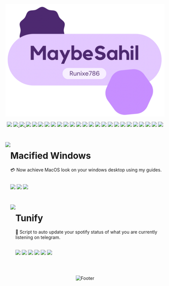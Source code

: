 <img src="assets/IMG_6969.PNG">  

<p align="center">

  <img src="https://m3-markdown-badges.vercel.app/stars/6/2/runixe786/Macified-Windows">
  
  <a href="https://github.com/runixe786">
    <img src="https://ziadoua.github.io/m3-Markdown-Badges/badges/Github/github2.svg">
  </a>

  <a href="https://bit.ly/MaybeSahil">
    <img src="https://ziadoua.github.io/m3-Markdown-Badges/badges/MyPortfolio/myportfolio2.svg">
  </a>
  
  <img src="https://ziadoua.github.io/m3-Markdown-Badges/badges/Windows/windows2.svg">
  <img src="https://ziadoua.github.io/m3-Markdown-Badges/badges/Android/android2.svg">
  <img src="https://ziadoua.github.io/m3-Markdown-Badges/badges/Linux/linux2.svg">
  <img src="https://ziadoua.github.io/m3-Markdown-Badges/badges/iOS/ios1.svg">
  <img src="https://ziadoua.github.io/m3-Markdown-Badges/badges/Debian/debian2.svg">
  <img src="https://ziadoua.github.io/m3-Markdown-Badges/badges/Ubuntu/ubuntu1.svg">
  <img src="https://ziadoua.github.io/m3-Markdown-Badges/badges/Gmail/gmail1.svg">
  <img src="https://ziadoua.github.io/m3-Markdown-Badges/badges/Discord/discord2.svg">
  <img src="https://ziadoua.github.io/m3-Markdown-Badges/badges/Twitter/twitter2.svg">
  <img src="https://ziadoua.github.io/m3-Markdown-Badges/badges/LinkedIn/linkedin1.svg">
  <img src="https://ziadoua.github.io/m3-Markdown-Badges/badges/Javascript/javascript3.svg">
  <img src="https://ziadoua.github.io/m3-Markdown-Badges/badges/BuyMeACoffee/buymeacoffee3.svg">
  <img src="https://ziadoua.github.io/m3-Markdown-Badges/badges/PayPal/paypal1.svg">
  <img src="https://ziadoua.github.io/m3-Markdown-Badges/badges/Sponsor/sponsor1.svg">
  <img src="https://ziadoua.github.io/m3-Markdown-Badges/badges/Chrome/chrome2.svg">
  <img src="https://ziadoua.github.io/m3-Markdown-Badges/badges/Heroku/heroku2.svg">
  <img src="https://ziadoua.github.io/m3-Markdown-Badges/badges/Figma/figma2.svg">
  <img src="https://ziadoua.github.io/m3-Markdown-Badges/badges/Dribble/dribble1.svg">
  <img src="https://ziadoua.github.io/m3-Markdown-Badges/badges/Illustrator/illustrator2.svg">
  <img src="https://ziadoua.github.io/m3-Markdown-Badges/badges/Photoshop/photoshop1.svg">
  <img src="https://ziadoua.github.io/m3-Markdown-Badges/badges/BuyMeACoffee/buymeacoffee3.svg">
  <img src="https://ziadoua.github.io/m3-Markdown-Badges/badges/Spotify/spotify3.svg">
</p>

<br>

<p>
  <a href="https://github.com/runixe786/Macified-Windows"><img src="https://i.postimg.cc/SsDrqKTR/ZCARD.png" height="200px" align="left"></a>
  <h1>Macified Windows</h1>
  💳 Now achieve MacOS look on your windows desktop using my guides.
  <br><br>
  <p>
    <img src="https://m3-markdown-badges.vercel.app/stars/9/2/runixe786/Macified-Windows">
    <img src="https://ziadoua.github.io/m3-Markdown-Badges/badges/Windows/windows2.svg">
    <img src="https://ziadoua.github.io/m3-Markdown-Badges/badges/macOS/macos3.svg">
  </p>
</p>

<br>

<p>
  <a href="https://github.com/runixe786/Tunify"><img src="https://i.postimg.cc/GtzzX3ct/MARKDOWNBADGES.png" height="200px" align="left"></a>
  <h1>Tunify</h1>
  🏅 Script to auto update your spotify status of what you are currently listening on telegram.
  <br><br>
  <p>
    <img src="https://m3-markdown-badges.vercel.app/stars/9/1/runixe786/Tunify">
    <img src="https://ziadoua.github.io/m3-Markdown-Badges/badges/Android/android3.svg">
    <img src="https://ziadoua.github.io/m3-Markdown-Badges/badges/Windows/windows1.svg">
    <img src="https://ziadoua.github.io/m3-Markdown-Badges/badges/macOS/macos1.svg">
    <img src="https://ziadoua.github.io/m3-Markdown-Badges/badges/Linux/linux2.svg">
    <img src="https://ziadoua.github.io/m3-Markdown-Badges/badges/Javascript/javascript3.svg">
  </p>
</p>

<br>
<br>
 
<p align="center">  
  <picture>
    <source media="(prefers-color-scheme: dark)" srcset="https://i.postimg.cc/KzPKjBNn/footer-Dark.png">
    <source media="(prefers-color-scheme: light)" srcset="https://i.postimg.cc/C5wRq5P9/footer-Light.png">
    <img alt="Footer" src="https://i.postimg.cc/KzPKjBNn/footer-Dark.png">
  </picture>
</p>

